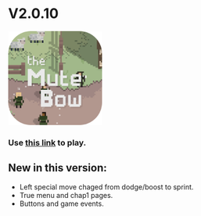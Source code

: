 # V2.0.10

<img src="./img/icon/icon512.png" height="192"/>

### Use [this link](https://the-mute-bow.github.io/) to play.

## New in this version:

-   Left special move chaged from dodge/boost to sprint.
-   True menu and chap1 pages.
-   Buttons and game events.
